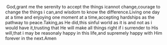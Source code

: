 <div id="sina_keyword_ad_area2" class="articalContent  ">
			&nbsp;<wbr>God,grant me the serenity to accept the things
icannot change,courage to change the things i can,and wisdom to
know the difference.Living one day at a time and enjoying one
moment at a time,accepting hardships as the pathway to
peace.Taking,as He did,this sinful world as it is and not as i
would have it,trusting that He will make all things right if i
surrender to His will,that i may be reasonaly happy in this
life,and supremely happy with Him forever in the next.Amen							
		</div>